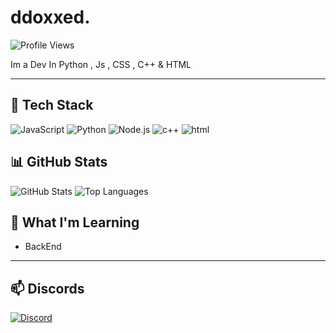 # ddoxxed.

![Profile Views](https://komarev.com/ghpvc/?username=Staarzfrr&color=blueviolet)

Im a Dev In Python , Js , CSS , C++  & HTML

---

## 🔧 Tech Stack
![JavaScript](https://img.shields.io/badge/-JavaScript-F7DF1E?logo=javascript&logoColor=black&style=flat)
![Python](https://img.shields.io/badge/-Python-3776AB?logo=python&logoColor=white&style=flat)
![Node.js](https://img.shields.io/badge/-Node.js-339933?logo=node.js&logoColor=white&style=flat)
![c++](https://img.shields.io/badge/-cpp-3776AB?logo=c++&logoColor=white&style=flat)
![html](https://img.shields.io/badge/-html-3776AB?logo=html&logoColor=white&style=flat)


## 📊 GitHub Stats
![GitHub Stats](https://github-readme-stats.vercel.app/api?username=Staarzfrr&show_icons=true&theme=radical)
![Top Languages](https://github-readme-stats.vercel.app/api/top-langs/?username=Staarzfrr&layout=compact&theme=radical)

## 🧩 What I'm Learning
- BackEnd

---

## 📫 Discords

[![Discord](https://img.shields.io/badge/Join%20Us%20on%20Discord-drex-blue?style=for-the-badge&logo=discord)](https://discord.gg/fedd)
